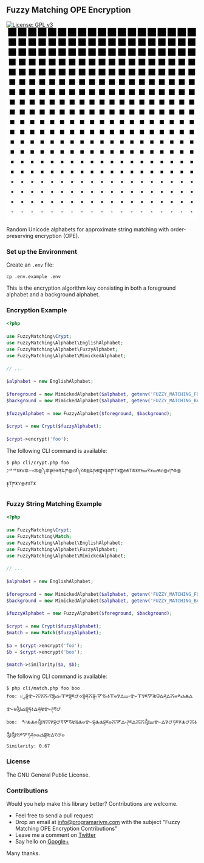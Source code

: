 ## Fuzzy Matching OPE Encryption

[![License: GPL v3](https://img.shields.io/badge/License-GPL%20v3-blue.svg)](https://www.gnu.org/licenses/gpl-3.0)
![Fuzzy Matching OPE Encryption](/resources/square-dot.jpg)

Random Unicode alphabets for approximate string matching with order-preserving encryption (OPE).

### Set up the Environment

Create an `.env` file:

    cp .env.example .env

This is the encryption algorithm key consisting in both a foreground alphabet and a background alphabet.

### Encryption Example

```php
<?php

use FuzzyMatching\Crypt;
use FuzzyMatching\Alphabet\EnglishAlphabet;
use FuzzyMatching\Alphabet\FuzzyAlphabet;
use FuzzyMatching\Alphabet\MimickedAlphabet;

// ...

$alphabet = new EnglishAlphabet;

$foreground = new MimickedAlphabet($alphabet, getenv('FUZZY_MATCHING_FOREGROUND_ALPHABET'));
$background = new MimickedAlphabet($alphabet, getenv('FUZZY_MATCHING_BACKGROUND_ALPHABET'));

$fuzzyAlphabet = new FuzzyAlphabet($foreground, $background);

$crypt = new Crypt($fuzzyAlphabet);

$crypt->encrypt('foo');
```

The following CLI command is available:

    $ php cli/crypt.php foo
    𐤐ᄰᄰ🝋🝏🝁🜾🝐🜾🝮༽🜾࿑🜔🝍ན🜩ཫ🝮🝌🝋༽🝥ཆ༖🜩ཥ࿗གྷ🝍࿑ཆཫ🝨🝍གྷ🝅࿗🝨ཆ🝏🜫🝅🝛🝥🝍🝛࿗🝌🝮🝌ཫཆ🝮࿑🝨ཫ🝏🝁🝮🜫🝋🝨🝏

### Fuzzy String Matching Example

```php
<?php

use FuzzyMatching\Crypt;
use FuzzyMatching\Match;
use FuzzyMatching\Alphabet\EnglishAlphabet;
use FuzzyMatching\Alphabet\FuzzyAlphabet;
use FuzzyMatching\Alphabet\MimickedAlphabet;

// ...

$alphabet = new EnglishAlphabet;

$foreground = new MimickedAlphabet($alphabet, getenv('FUZZY_MATCHING_FOREGROUND_ALPHABET'));
$background = new MimickedAlphabet($alphabet, getenv('FUZZY_MATCHING_BACKGROUND_ALPHABET'));

$fuzzyAlphabet = new FuzzyAlphabet($foreground, $background);

$crypt = new Crypt($fuzzyAlphabet);
$match = new Match($fuzzyAlphabet);

$a = $crypt->encrypt('foo');
$b = $crypt->encrypt('boo');

$match->similarity($a, $b);
```

The following CLI command is available:

    $ php cli/match.php foo boo
    foo: ؠ𐤖𐤖བྷ࿐🜼🜈🜼༚🝥གྷ🝄༚🜒༳གྷཇ🜚🝔གྷཤ🜼བྷ༚🜅ཝ༚🜱🜒🜰🜈🜂🝛༚࿐🜒🜈ཇ🜅࿘🜷🜂ཤ🜂🜼🜰༳🝄🜏🜂࿐🜱༃🝄གྷཏ🜱🜂ཤ࿘࿐ཊ🝥🜚
    boo: ᅤ𐤖𐤖🜏🜏🝔༃🜈🜼🜈བྷ🜚🝥🜅🝥࿘ཝ🜏🜰࿐བྷ🜏🜏བྷཇ🜰🜼🜅🜂༚ཊཇ🜂🜼🜼༃🝛࿐🜂🜈🜚ཏཇ🜈🜏🜚🜼🜱༃༃ཝ༳🜅ཏཤ🝔🜰🝄གྷ࿘🜂🝥🜚🜰
    Similarity: 0.67

### License

The GNU General Public License.

### Contributions

Would you help make this library better? Contributions are welcome.

- Feel free to send a pull request
- Drop an email at info@programarivm.com with the subject "Fuzzy Matching OPE Encryption Contributions"
- Leave me a comment on [Twitter](https://twitter.com/programarivm)
- Say hello on [Google+](https://plus.google.com/+Programarivm)

Many thanks.
